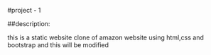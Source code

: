 #project - 1

##description:

this is a static website clone of amazon website using html,css and bootstrap
and this will be modified